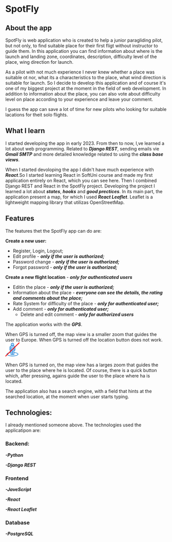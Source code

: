 # SpotFly
 
## About the app

SpotFly is web application who is created to help a junior paragliding pilot, but not only,  to find suitable place for their first fligt without instructor to guide them.  In this application you can find information about where is the launch and landing zone, coordinates, description, difficulty level of the place, wing direction for launch.

As a pilot with not much experience I never knew whether a place was suitable ot nor, what its a  characteristics to the place, what wind direction is suitable for launch. So I decide to develop this application and of course it's one of my biggest project at the moment in the field of web development. In addition to information about the place, you can also vote about difficulty level on place according to your experience and leave your comment.

I guess the app can save a lot of time for new pilots who looking for suitable lacations for theit solo flights.

## What I learn

I started developing the app in early 2023. From then to now, I,ve learned a lot about web programming. Related to ***Django REST***, sending emails vie ***Gmail SMTP*** and more detailed knowledge related to using the ***class base views***.

When I started devoloping the app I didn't have much experience with ***React***.So I started learning React in SoftUni course and made my first application entirely on React, which you can see here. Then I combined Django REST and React in the SpotFly project. Developing the project I learned a lot about ***states***, ***hooks*** and ***good prectices***. In its main part, the application present a map, for which I used ***React Leaflet***. Leaflet is a lightweight mapping library that utilizas OpenStreetMap.

## Features

The features thet the SpotFly app can do are:

**Create a new user:**
 - Register, Login, Logout;
 - Edit profile - ***only if the user is authorized;***
 - Password change - ***only if the user is authorized;***
 - Forgot password - ***only if the user is authorized;***

**Create a new flight location** - ***only for authenticated users***
 - Editin the place - ***only if the user is authorized;***
 - Information about the place - ***everyone can see the details, the rating and comments about the place;***
 - Rate System for difficulty of the place - ***only for authenticated user;***
 - Add comment - ***only for authenticated user;***
   - Delete and edit comment - ***only for authorized users***

The application works with the ***GPS***.

When GPS is turned off, the map view is a smaller zoom that guides the user to Europe. When GPS is turned off the location button does not work.
![](https://github.com/AStoychev/paragliding_place/blob/main/client/paragliding-place-client/public/images/notNavigation.png)

When GPS is turned on, the map view has a larges zoom that guides the user to the place where he is located. Of course, there is a quick button which, after pressing, agains guide the user to the place where ha is located.

The application also has a search engine, with a field that hints at the searched location, at the moment when user starts typing.

## Technologies:

I already mentioned someone above. The technologies used the applicatipon are:
### Backend:
 ***-Python***

 ***-Django REST***

### Frontend
 ***-JaveScript***

 ***-React***

 ***-React Leaflet***

### Database
 ***-PostgreSQL***
